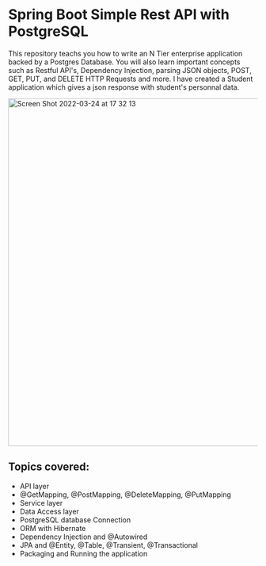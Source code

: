 # Spring Boot Simple Rest API with PostgreSQL
This repository teachs you how to write an N Tier enterprise application backed by a Postgres Database. You will also learn important concepts such as Restful API's, Dependency Injection, parsing JSON objects, POST, GET, PUT, and DELETE HTTP Requests and more. I have created a Student application which gives a json response with student's personnal data.

<img width="701" alt="Screen Shot 2022-03-24 at 17 32 13" src="https://user-images.githubusercontent.com/33604928/160022374-5ba9533b-3d94-4b32-999b-63d37cfbb5b6.png">

## Topics covered: 
- API layer
- @GetMapping, @PostMapping, @DeleteMapping, @PutMapping
- Service layer
- Data Access layer
- PostgreSQL database Connection
- ORM with Hibernate
- Dependency Injection and @Autowired
- JPA and @Entity, @Table, @Transient, @Transactional 
- Packaging and Running the application
